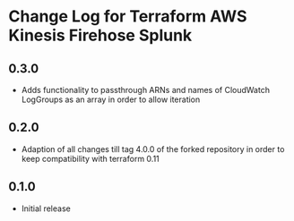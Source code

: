 # Change Log for Terraform AWS Kinesis Firehose Splunk

## 0.3.0
  * Adds functionality to passthrough ARNs and names of CloudWatch LogGroups as an array in order to allow iteration
  
## 0.2.0
  * Adaption of all changes till tag 4.0.0 of the forked repository in order to keep compatibility with terraform 0.11

## 0.1.0
  * Initial release
